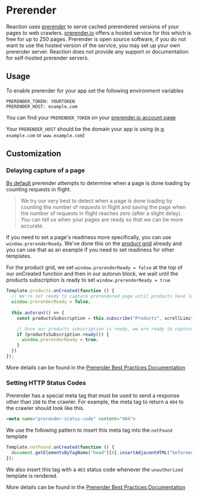 # Prerender

Reaction uses [prerender](https://prerender.io/documentation) to serve cached prerendered versions of your pages to web crawlers. [prerender.io](prerender.io) offers a hosted service for this which is free for up to 250 pages. Prerender is open source software, if you do not want to use the hosted version of the service, you may set up your own prerender server. Reaction does not provide any support or documentation for self-hosted prerender servers.

## Usage

To enable prerender for your app set the following environment variables

```shell
PRERENDER_TOKEN: YOURTOKEN
PRERENDER_HOST: example.com
```
You can find your `PRERENDER_TOKEN` on your [prerender.io account page](https://prerender.io/account)

Your `PRERENDER_HOST` should be the domain your app is using (e.g. `example.com` or `www.example.com`)

## Customization

### Delaying capture of a page
[By default](https://prerender.io/documentation/best-practices) prerender attempts to determine when a page is done loading by counting requests in flight. 
> We try our very best to detect when a page is done loading by counting the number of requests in flight and saving the page when the number of requests in flight reaches zero (after a slight delay). You can tell us when your pages are ready so that we can be more accurate.

If you need to set a page's readiness more specifically, you can use 
`window.prerenderReady`. We've done this on the [product grid](https://github.com/reactioncommerce/reaction/blob/development/imports/plugins/included/product-variant/client/templates/products/products.js) already and you can use that as an example if you need to set readiness for other templates.

For the product grid, we set `window.prerenderReady = false` at the top of our onCreated function and then in our autorun block, we wait until the products subscription is ready to set `window.prerenderReady = true`

```js
Template.products.onCreated(function () {
  // We're not ready to capture prerendered page until products have loaded
  window.prerenderReady = false;
  
  this.autorun(() => {
    const productsSubscription = this.subscribe("Products", scrollLimit, queryParams);

    // Once our products subscription is ready, we are ready to capture
    if (productsSubscription.ready()) {
      window.prerenderReady = true;
    }    
  })
});
```

More details can be found in the [Prerender Best Practices Documentation](https://prerender.io/documentation/best-practices)

### Setting HTTP Status Codes
Prerender has a special meta tag that must be used to send a response other than `200` to the crawler. 
For example, the meta tag to return a `404` to the crawler should look like this.
```html
<meta name="prerender-status-code" content="404">
```

We use the following pattern to insert this meta tag into the `notFound` template
```js
Template.notFound.onCreated(function () {
  document.getElementsByTagName("head")[0].insertAdjacentHTML("beforeend", "<meta name='prerender-status-code' content='404'>");
});
```

We also insert this tag with a `403` status code whenever the `unauthorized` template is rendered.

More details can be found in the [Prerender Best Practices Documentation](https://prerender.io/documentation/best-practices)